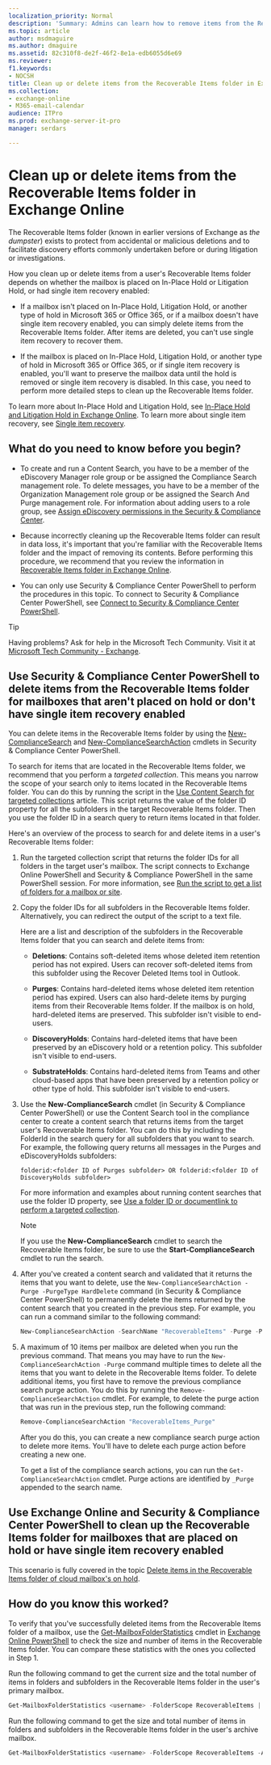 ```yaml
---
localization_priority: Normal
description: 'Summary: Admins can learn how to remove items from the Recoverable Items folder in Exchange Online.'
ms.topic: article
author: msdmaguire
ms.author: dmaguire
ms.assetid: 82c310f8-de2f-46f2-8e1a-edb6055d6e69
ms.reviewer:
f1.keywords:
- NOCSH
title: Clean up or delete items from the Recoverable Items folder in Exchange Online
ms.collection:
- exchange-online
- M365-email-calendar
audience: ITPro
ms.prod: exchange-server-it-pro
manager: serdars

---
```


# Clean up or delete items from the Recoverable Items folder in Exchange Online

The Recoverable Items folder (known in earlier versions of Exchange as *the dumpster*) exists to protect from accidental or malicious deletions and to facilitate discovery efforts commonly undertaken before or during litigation or investigations.

How you clean up or delete items from a user's Recoverable Items folder depends on whether the mailbox is placed on In-Place Hold or Litigation Hold, or had single item recovery enabled:

- If a mailbox isn't placed on In-Place Hold, Litigation Hold, or another type of hold in Microsoft 365 or Office 365, or if a mailbox doesn't have single item recovery enabled, you can simply delete items from the Recoverable Items folder. After items are deleted, you can't use single item recovery to recover them.

- If the mailbox is placed on In-Place Hold, Litigation Hold, or another type of hold in Microsoft 365 or Office 365, or if single item recovery is enabled, you'll want to preserve the mailbox data until the hold is removed or single item recovery is disabled. In this case, you need to perform more detailed steps to clean up the Recoverable Items folder.

To learn more about In-Place Hold and Litigation Hold, see [In-Place Hold and Litigation Hold in Exchange Online](../in-place-and-litigation-holds.md). To learn more about single item recovery, see [Single item recovery](recoverable-items-folder.md#single-item-recovery).

## What do you need to know before you begin?

- To create and run a Content Search, you have to be a member of the eDiscovery Manager role group or be assigned the Compliance Search management role. To delete messages, you have to be a member of the Organization Management role group or be assigned the Search And Purge management role. For information about adding users to a role group, see [Assign eDiscovery permissions in the Security & Compliance Center](/microsoft-365/compliance/assign-ediscovery-permissions).

- Because incorrectly cleaning up the Recoverable Items folder can result in data loss, it's important that you're familiar with the Recoverable Items folder and the impact of removing its contents. Before performing this procedure, we recommend that you review the information in [Recoverable Items folder in Exchange Online](recoverable-items-folder.md).

- You can only use Security & Compliance Center PowerShell to perform the procedures in this topic. To connect to Security & Compliance Center PowerShell, see [Connect to Security & Compliance Center PowerShell](/powershell/exchange/connect-to-scc-powershell).

> [!TIP]
> Having problems? Ask for help in the Microsoft Tech Community. Visit it at [Microsoft Tech Community - Exchange](https://techcommunity.microsoft.com/t5/exchange/ct-p/Exchange).

## Use Security & Compliance Center PowerShell to delete items from the Recoverable Items folder for mailboxes that aren't placed on hold or don't have single item recovery enabled
You can delete items in the Recoverable Items folder by using the [New-ComplianceSearch](/powershell/module/exchange/new-compliancesearch) and [New-ComplianceSearchAction](/powershell/module/exchange/new-compliancesearchaction) cmdlets in Security & Compliance Center PowerShell.

To search for items that are located in the Recoverable Items folder, we recommend that you perform a *targeted collection*. This means you narrow the scope of your search only to items located in the Recoverable Items folder. You can do this by running the script in the [Use Content Search for targeted collections](/microsoft-365/compliance/use-content-search-for-targeted-collections) article. This script returns the value of the folder ID property for all the subfolders in the target Recoverable Items folder. Then you use the folder ID in a search query to return items located in that folder.

Here's an overview of the process to search for and delete items in a user's Recoverable Items folder:

1. Run the targeted collection script that returns the folder IDs for all folders in the target user's mailbox. The script connects to Exchange Online PowerShell and Security & Compliance PowerShell in the same PowerShell session. For more information, see [Run the script to get a list of folders for a mailbox or site](/microsoft-365/compliance/use-content-search-for-targeted-collections#step-1-run-the-script-to-get-a-list-of-folders-for-a-mailbox-or-site).

2. Copy the folder IDs for all subfolders in the Recoverable Items folder. Alternatively, you can redirect the output of the script to a text file.

   Here are a list and description of the subfolders in the Recoverable Items folder that you can search and delete items from:

   - **Deletions**: Contains soft-deleted items whose deleted item retention period has not expired. Users can recover soft-deleted items from this subfolder using the Recover Deleted Items tool in Outlook.

   - **Purges**: Contains hard-deleted items whose deleted item retention period has expired. Users can also hard-delete items by purging items from their Recoverable Items folder. If the mailbox is on hold, hard-deleted items are preserved. This subfolder isn't visible to end-users.

   - **DiscoveryHolds**: Contains hard-deleted items that have been preserved by an eDiscovery hold or a retention policy. This subfolder isn't visible to end-users.

   - **SubstrateHolds**: Contains hard-deleted items from Teams and other cloud-based apps that have been preserved by a retention policy or other type of hold. This subfolder isn't visible to end-users.

3. Use the **New-ComplianceSearch** cmdlet (in Security & Compliance Center PowerShell) or use the Content Search tool in the compliance center to create a content search that returns items from the target user's Recoverable Items folder. You can do this by including the FolderId in the search query for all subfolders that you want to search. For example, the following query returns all messages in the Purges and eDiscoveryHolds subfolders:

   ```text
   folderid:<folder ID of Purges subfolder> OR folderid:<folder ID of DiscoveryHolds subfolder>
   ```

   For more information and examples about running content searches that use the folder ID property, see [Use a folder ID or documentlink to perform a targeted collection](/microsoft-365/compliance/use-content-search-for-targeted-collections#step-2-use-a-folder-id-or-documentlink-to-perform-a-targeted-collection).

   > [!NOTE]
   > If you use the **New-ComplianceSearch** cmdlet to search the Recoverable Items folder, be sure to use the **Start-ComplianceSearch** cmdlet to run the search.

4. After you've created a content search and validated that it returns the items that you want to delete, use the `New-ComplianceSearchAction -Purge -PurgeType HardDelete` command (in Security & Compliance Center PowerShell) to permanently delete the items returned by the content search that you created in the previous step. For example, you can run a command similar to the following command:

   ```powershell
   New-ComplianceSearchAction -SearchName "RecoverableItems" -Purge -PurgeType HardDelete
   ```

5. A maximum of 10 items per mailbox are deleted when you run the previous command. That means you may have to run the `New-ComplianceSearchAction -Purge` command multiple times to delete all the items that you want to delete in the Recoverable Items folder. To delete additional items, you first have to remove the previous compliance search purge action. You do this by running the `Remove-ComplianceSearchAction` cmdlet. For example, to delete the purge action that was run in the previous step, run the following command:

   ```powershell
   Remove-ComplianceSearchAction "RecoverableItems_Purge"
   ```

   After you do this, you can create a new compliance search purge action to delete more items. You'll have to delete each purge action before creating a new one.

   To get a list of the compliance search actions, you can run the `Get-ComplianceSearchAction` cmdlet. Purge actions are identified by `_Purge` appended to the search name.

## Use Exchange Online and Security & Compliance Center PowerShell to clean up the Recoverable Items folder for mailboxes that are placed on hold or have single item recovery enabled

This scenario is fully covered in the topic [Delete items in the Recoverable Items folder of cloud mailbox's on hold](/office365/securitycompliance/delete-items-in-the-recoverable-items-folder-of-mailboxes-on-hold).

## How do you know this worked?

To verify that you've successfully deleted items from the Recoverable Items folder of a mailbox, use the [Get-MailboxFolderStatistics](/powershell/module/exchange/get-mailboxfolderstatistics) cmdlet in [Exchange Online PowerShell](/powershell/exchange/exchange-online-powershell) to check the size and number of items in the Recoverable Items folder. You can compare these statistics with the ones you collected in Step 1.
  
Run the following command to get the current size and the total number of items in folders and subfolders in the Recoverable Items folder in the user's primary mailbox.
  
```powershell
Get-MailboxFolderStatistics <username> -FolderScope RecoverableItems | FL Name,FolderAndSubfolderSize,ItemsInFolderAndSubfolders
```

Run the following command to get the size and total number of items in folders and subfolders in the Recoverable Items folder in the user's archive mailbox.

```powershell
Get-MailboxFolderStatistics <username> -FolderScope RecoverableItems -Archive | FL Name,FolderAndSubfolderSize,ItemsInFolderAndSubfolders
```